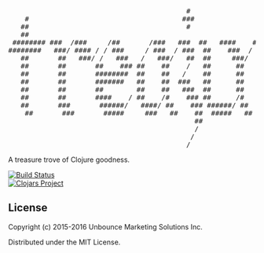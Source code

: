 <pre>
                                           #                                    
    #                                     ###                                   
   ##                                      #                                    
   ##                                                                           
 ######## ###  /###     /##       /###   ###  ##   ####    ###  /###     /##    
########   ###/ #### / / ###     / ###  / ###  ##    ###  / ###/ #### / / ###   
   ##       ##   ###/ /   ###   /   ###/   ##  ##     ###/   ##   ###/ /   ###  
   ##       ##       ##    ### ##    ##    /   ##      ##    ##       ##    ### 
   ##       ##       ########  ##    ##   /    ##      ##    ##       ########  
   ##       ##       #######   ##    ##  ###   ##      ##    ##       #######   
   ##       ##       ##        ##    ##   ###  ##      ##    ##       ##        
   ##       ##       ####    / ##    /#    ### ##      /#    ##       ####    / 
   ##       ###       ######/   ####/ ##    ### ######/ ##   ###       ######/  
    ##       ###       #####     ###   ##    ##  #####   ##   ###       #####   
                                             ##                                 
                                             /                                  
                                            /                                   
                                           /                                    
</pre>

A treasure trove of Clojure goodness.

[![Build Status](https://travis-ci.org/unbounce/treajure.svg)](https://travis-ci.org/unbounce/treajure)
<br/>
[![Clojars Project](http://clojars.org/com.unbounce/treajure/latest-version.svg)](http://clojars.org/com.unbounce/treajure)


## License

Copyright (c) 2015-2016 Unbounce Marketing Solutions Inc.

Distributed under the MIT License.
